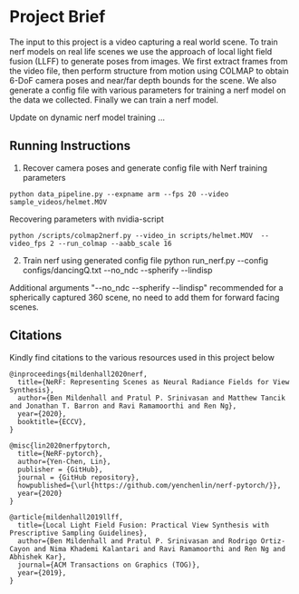 # Project Brief 

The input to this project is a video capturing a real world scene. To train nerf models on real life scenes we use the approach of local light field fusion (LLFF) to generate poses from images. We first extract frames from the video file, then perform structure from motion using COLMAP to obtain 6-DoF camera poses and near/far depth bounds for the scene. We also generate a config file with various parameters for training a nerf model on the data we collected. Finally we can train a nerf model.

Update on dynamic nerf model training  ...


## Running Instructions
1. Recover camera poses and generate config file with Nerf training parameters
  ```
  python data_pipeline.py --expname arm --fps 20 --video sample_videos/helmet.MOV 
  ```

Recovering parameters with nvidia-script
    
    python /scripts/colmap2nerf.py --video_in scripts/helmet.MOV  --video_fps 2 --run_colmap --aabb_scale 16



2. Train nerf using generated config file
    python run_nerf.py --config configs/dancingQ.txt --no_ndc --spherify --lindisp

Additional arguments "--no_ndc --spherify --lindisp" recommended for a spherically captured 360 scene, no need to add them for forward facing scenes.


## Citations
Kindly find citations to the various resources used in this project below

```
@inproceedings{mildenhall2020nerf,
  title={NeRF: Representing Scenes as Neural Radiance Fields for View Synthesis},
  author={Ben Mildenhall and Pratul P. Srinivasan and Matthew Tancik and Jonathan T. Barron and Ravi Ramamoorthi and Ren Ng},
  year={2020},
  booktitle={ECCV},
}
```
```
@misc{lin2020nerfpytorch,
  title={NeRF-pytorch},
  author={Yen-Chen, Lin},
  publisher = {GitHub},
  journal = {GitHub repository},
  howpublished={\url{https://github.com/yenchenlin/nerf-pytorch/}},
  year={2020}
}
```
```
@article{mildenhall2019llff,
  title={Local Light Field Fusion: Practical View Synthesis with Prescriptive Sampling Guidelines},
  author={Ben Mildenhall and Pratul P. Srinivasan and Rodrigo Ortiz-Cayon and Nima Khademi Kalantari and Ravi Ramamoorthi and Ren Ng and Abhishek Kar},
  journal={ACM Transactions on Graphics (TOG)},
  year={2019},
}
```